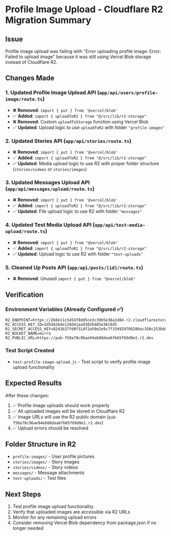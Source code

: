 # Profile Image Upload - Cloudflare R2 Migration Summary

## Issue
Profile image upload was failing with "Error uploading profile image: Error: Failed to upload image" because it was still using Vercel Blob storage instead of Cloudflare R2.

## Changes Made

### 1. Updated Profile Image Upload API (`app/api/users/profile-image/route.ts`)
- ❌ **Removed**: `import { put } from '@vercel/blob'`
- ✅ **Added**: `import { uploadToR2 } from "@/src/lib/r2-storage"`
- ❌ **Removed**: Custom `uploadToStorage` function using Vercel Blob
- ✅ **Updated**: Upload logic to use `uploadToR2` with folder `"profile-images"`

### 2. Updated Stories API (`app/api/stories/route.ts`)
- ❌ **Removed**: `import { put } from '@vercel/blob'`
- ✅ **Added**: `import { uploadToR2 } from "@/src/lib/r2-storage"`
- ✅ **Updated**: Media upload logic to use R2 with proper folder structure (`stories/videos` or `stories/images`)

### 3. Updated Messages Upload API (`app/api/messages/upload/route.ts`)
- ❌ **Removed**: `import { put } from '@vercel/blob'`
- ✅ **Added**: `import { uploadToR2 } from "@/src/lib/r2-storage"`
- ✅ **Updated**: File upload logic to use R2 with folder `"messages"`

### 4. Updated Test Media Upload API (`app/api/test-media-upload/route.ts`)
- ❌ **Removed**: `import { put } from "@vercel/blob"`
- ✅ **Added**: `import { uploadToR2 } from "@/src/lib/r2-storage"`
- ✅ **Updated**: Upload logic to use R2 with folder `"test-uploads"`

### 5. Cleaned Up Posts API (`app/api/posts/[id]/route.ts`)
- ❌ **Removed**: Unused `import { put } from "@vercel/blob"`

## Verification

### Environment Variables (Already Configured ✅)
```env
R2_ENDPOINT=https://2b8e11c545d78dd5ce3c39b5e38a1d84.r2.cloudflarestorage.com
R2_ACCESS_KEY_ID=1d5d4264e128d41aa9302bdd5e36c6d5
R2_SECRET_ACCESS_KEY=8243b37fd0f314f2a50e2e9c7f334929708286ac358c253bb963755831b02bf0
R2_BUCKET_NAME=mirro
R2_PUBLIC_URL=https://pub-f50a78c96ae94eb08dea6fb65f69d0e1.r2.dev
```

### Test Script Created
- `test-profile-image-upload.js` - Test script to verify profile image upload functionality

## Expected Results

After these changes:
1. ✅ Profile image uploads should work properly
2. ✅ All uploaded images will be stored in Cloudflare R2
3. ✅ Image URLs will use the R2 public domain (`pub-f50a78c96ae94eb08dea6fb65f69d0e1.r2.dev`)
4. ✅ Upload errors should be resolved

## Folder Structure in R2
- `profile-images/` - User profile pictures
- `stories/images/` - Story images
- `stories/videos/` - Story videos  
- `messages/` - Message attachments
- `test-uploads/` - Test files

## Next Steps
1. Test profile image upload functionality
2. Verify that uploaded images are accessible via R2 URLs
3. Monitor for any remaining upload errors
4. Consider removing Vercel Blob dependency from package.json if no longer needed